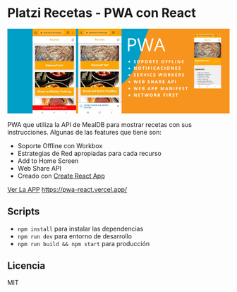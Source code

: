 # Platzi Recetas - PWA con React

![Captura de recetas](.readme-static/imgIntro.png)

PWA que utiliza la API de MealDB para mostrar recetas con sus instrucciones. Algunas de las features que tiene son:

* Soporte Offline con Workbox
* Estrategias de Red apropiadas para cada recurso
* Add to Home Screen
* Web Share API
* Creado con [Create React App](https://create-react-app.dev/)

[Ver La APP](https://pwa-react.vercel.app/)
https://pwa-react.vercel.app/

## Scripts 
* `npm install` para instalar las dependencias
* `npm run dev` para entorno de desarrollo
* `npm run build && npm start` para producción

## Licencia

MIT